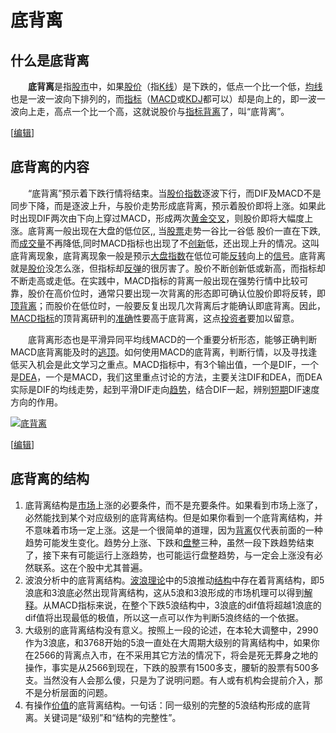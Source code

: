 # 底背离

## 什么是底背离

　　**底背离**是指[股市](https://wiki.mbalib.com/wiki/股市)中，如果[股价](https://wiki.mbalib.com/wiki/股价)（指[K线](https://wiki.mbalib.com/wiki/K线)）是下跌的，低点一个比一个低，[均线](https://wiki.mbalib.com/wiki/均线)也是一波一波向下排列的，而[指标](https://wiki.mbalib.com/wiki/指标)（[MACD](https://wiki.mbalib.com/wiki/MACD)或[KDJ](https://wiki.mbalib.com/wiki/KDJ)都可以）却是向上的，即一波一波向上走，高点一个比一个高，这就说股价与[指标背离](https://wiki.mbalib.com/wiki/指标背离)了，叫“底背离”。

[[编辑](https://wiki.mbalib.com/w/index.php?title=底背离&action=edit&section=2)]



## 底背离的内容

　　“底背离”预示着下跌行情将结束。当[股价指数](https://wiki.mbalib.com/wiki/股价指数)逐波下行，而DIF及MACD不是同步下降，而是逐波上升，与股价走势形成底背离，预示着股价即将上涨。如果此时出现DIF两次由下向上穿过MACD，形成两次[黄金交叉](https://wiki.mbalib.com/wiki/黄金交叉)，则股价即将大幅度上涨。底背离一般出现在大盘的低位区,, 当[股票](https://wiki.mbalib.com/wiki/股票)走势一谷比一谷低 股价一直在下跌, 而[成交量](https://wiki.mbalib.com/wiki/成交量)不再降低,同时MACD指标也出现了不[创新](https://wiki.mbalib.com/wiki/创新)低，还出现上升的情况。这叫底背离现象，底背离现象一般是预示[大盘指数](https://wiki.mbalib.com/wiki/大盘指数)在低位可能[反转](https://wiki.mbalib.com/wiki/反转)向上的[信号](https://wiki.mbalib.com/wiki/信号)。底背离就是[股价](https://wiki.mbalib.com/wiki/股价)没怎么涨，但指标却[反弹](https://wiki.mbalib.com/w/index.php?title=反弹&action=edit)的很厉害了。股价不断创新低或新高，而指标却不断走高或走低。在实践中，MACD指标的背离一般出现在强势行情中比较可靠，股价在高价位时，通常只要出现一次背离的形态即可确认位股价即将反转，即[顶背离](https://wiki.mbalib.com/wiki/顶背离)；而股价在低位时，一般要反复出现几次背离后才能确认即底背离。因此，[MACD指标](https://wiki.mbalib.com/wiki/MACD指标)的顶背离研判的[准确](https://wiki.mbalib.com/wiki/准确)性要高于底背离，这点[投资者](https://wiki.mbalib.com/wiki/投资者)要加以留意。

　　底背离形态也是平滑异同平均线MACD的一个重要分析形态，能够正确判断MACD底背离能及时的[逃顶](https://wiki.mbalib.com/wiki/逃顶)。如何使用MACD的底背离，判断行情，以及寻找逢低买入机会是此文学习之重点。MACD指标中，有3个输出值，一个是DIF，一个是[DEA](https://wiki.mbalib.com/wiki/DEA)，一个是MACD，我们这里重点讨论的方法，主要关注DIF和DEA，而DEA实际是DIF的均线走势，起到平滑DIF走向[趋势](https://wiki.mbalib.com/wiki/趋势)，结合DIF一起，辨别[短期](https://wiki.mbalib.com/wiki/短期)DIF速度方向的作用。

[![底背离](https://wiki.mbalib.com/w/images/thumb/d/d8/%E5%BA%95%E8%83%8C%E7%A6%BB.jpg/180px-%E5%BA%95%E8%83%8C%E7%A6%BB.jpg)](https://wiki.mbalib.com/wiki/Image:底背离.jpg)

[[编辑](https://wiki.mbalib.com/w/index.php?title=底背离&action=edit&section=3)]



## 底背离的结构

1. 底背离结构是[市场](https://wiki.mbalib.com/wiki/市场)上涨的必要条件，而不是充要条件。如果看到市场上涨了，必然能找到某个对应级别的底背离结构。但是如果你看到一个底背离结构，并不意味着市场一定上涨。这是一个很简单的道理，因为[背离](https://wiki.mbalib.com/wiki/背离)仅代表前面的一种趋势可能发生变化。趋势分上涨、下跌和[盘整](https://wiki.mbalib.com/wiki/盘整)三种，虽然一段下跌趋势结束了，接下来有可能运行上涨趋势，也可能运行盘整趋势，与一定会上涨没有必然联系。这在个股中尤其普遍。
2. 波浪分析中的底背离结构。[波浪理论](https://wiki.mbalib.com/wiki/波浪理论)中的5浪推动[结构](https://wiki.mbalib.com/wiki/结构)中存在着背离结构，即5浪底和3浪底必然出现背离结构，这从5浪和3浪形成的市场机理可以得到[解释](https://wiki.mbalib.com/wiki/解释)。从MACD指标来说，在整个下跌5浪结构中，3浪底的dif值将超越1浪底的dif值将出现最低的极值，所以这一点可以作为判断5浪终结的一个依据。
3. 大级别的底背离结构没有意义。按照上一段的论述，在本轮大调整中，2990作为3浪底，和3768开始的5浪一直处在大周期大级别的背离结构中，如果你在2566的背离点入市，在不采用其它方法的情况下，将会是死无葬身之地的操作，事实是从2566到现在，下跌的股票有1500多支，腰斩的股票有500多支。当然没有人会那么傻，只是为了说明问题。有人或有机构会提前介入，那不是分析层面的问题。
4. 有操作[价值](https://wiki.mbalib.com/wiki/价值)的底背离结构。一句话：同一级别的完整的5浪结构形成的底背离。关键词是“级别”和“结构的完整性”。
